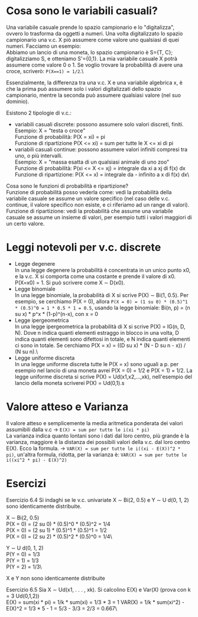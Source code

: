 # Cosa sono le variabili casuali?
Una variabile casuale prende lo spazio campionario e lo "digitalizza", ovvero lo trasforma da oggetti a numeri. Una volta digitalizzato lo spazio campionario una v.c. X piò assumere come valore uno qualsiasi di quei numeri. Facciamo un esempio:\
Abbiamo un lancio di una moneta, lo spazio campionario è S={T, C}; digitalizziamo S, e otteniamo S'={0,1}. La mia variabile casuale X potrà assumere come valore 0 o 1. Se voglio trovare la probabilità di avere una croce, scriverò: `P(X==1) = 1/2`.\

Essenzialmente, la differenza tra una v.c. X e una variabile algebrica x, è che la prima può assumere solo i valori digitalizzati dello spazio campionario, mentre la seconda può assumere qualsiasi valore (nel suo dominio).

Esistono 2 tipologie di v.c.:
* variabili casuali discrete: possono assumere solo valori discreti, finiti.\
Esempio: X = "testa o croce"\
Funzione di probabilità: P(X = xi) = pi\
Funzione di ripartizione P(X <= xi) = sum per tutte le X <= xi di pi
* variabili casuali continue: possono assumere valori infiniti compresi tra uno, o più intervalli.\
Esempio: X = "massa esatta di un qualsiasi animale di uno zoo"\
Funzione di probabilità: P(xi <= X <= xj) = integrale da xi a xj di f(x) dx\
Funzione di ripartizione: P(X <= x) = integrale da - infinito a x di f(x) dx\

Cosa sono le funzioni di probabilità e ripartizione?\
Funzione di probabilità posso vederla come: vedi la probabilità della variabile casuale se assume un valore specifico (nel caso delle v.c. continue, il valore specifico non esiste, e ci riferiamo ad un range di valori).\
Funzione di ripartizione: vedi la probabilità che assume una variabile casuale se assume un insieme di valori, per esempio tutti i valori maggiori di un certo valore.

# Leggi notevoli per v.c. discrete
* Legge degenere\
In una legge degenere la probabilità è concentrata in un unico punto x0, e la v.c. X si comporta come una costante e prende il valore di x0. P(X=x0) = 1. Si può scrivere come X ∼ D(x0).
* Legge binomiale\
In una legge binomiale, la probabilità di X si scrive P(X) ∼ Bi(1, 0.5). Per esempio, se cerchiamo P(X = 0), allora `P(X = 0) = (1 su 0) * (0.5)^1 * (0.5)^0 = 1 * 0.5 * 1 = 0.5`, usando la legge binomiale: Bi(n, p) = (n su x) * p^x * (1-p)^(n-x), con x = 0
* Legge ipergeometrica\
In una legge ipergeometrica la probabilità di X si scrive P(X) = IG(n, D, N). Dove n indica quanti elementi estraggo in blocco in una volta, D indica quanti elementi sono difettosi in totale, e N indica quanti elementi ci sono in totale. Se cerchiamo P(X = x) = ((D su x) * (N - D su n - x)) / (N su n).\
* Legge uniforme discreta\
In una legge uniforme discreta tutte le P(X = x) sono uguali a p. per esempio nel lancio di una moneta avrei P(X = 0) = 1/2 e P(X = 1) = 1/2. La legge uniforme discreta si scrive P(X) = Ud(x1,x2,...,xk), nell'esempio del lancio della moneta scriverei P(X) = Ud(0,1).s

# Valore atteso e Varianza
Il valore atteso e semplicemente la media aritmetica ponderata dei valori assumibili dalla v.c -> `E(X) = sum per tutte le i(xi * pi)`\
La varianza indica quanto lontani sono i dati dal loro centro, più grande è la varianza, maggiore è la distanza dei possibili valori della v.c. dal loro centro E(X). Ecco la formula. -> `VAR(X) = sum per tutte le i((xi - E(X))^2 * pi)`, un'altra formula, ridotta, per la varianza è: `VAR(X) = sum per tutte le i((xi^2 * pi) - E(X)^2)`



# Esercizi
Esercizio 6.4 Si indaghi se le v.c. univariate X ∼ Bi(2, 0.5) e Y ∼ U d(0, 1, 2)
sono identicamente distribuite.

X ∼ Bi(2, 0.5)\
P(X = 0) = (2 su 0) * (0.5)^0 * (0.5)^2 = 1/4\
P(X = 0) = (2 su 1) * (0.5)^1 * (0.5)^1 = 1/2\
P(X = 0) = (2 su 2) * (0.5)^2 * (0.5)^0 = 1/4\

Y ∼ U d(0, 1, 2)\
P(Y = 0) = 1/3\
P(Y = 1) = 1/3\
P(Y = 2) = 1/3\

X e Y non sono identicamente distribuite


Esercizio 6.5 Sia X ∼ Ud(x1, . . . , xk). Si calcolino E(X) e Var(X) (prova con k = 3 Ud(0,1,2))\
E(X) = sum(xi * pi) = 1/k * sum(xi) = 1/3 * 3 = 1
VAR(X) = 1/k * sum(xi^2) - E(X)^2 = 1/3 * 5 - 1 = 5/3 - 3/3 = 2/3 = 0.667\